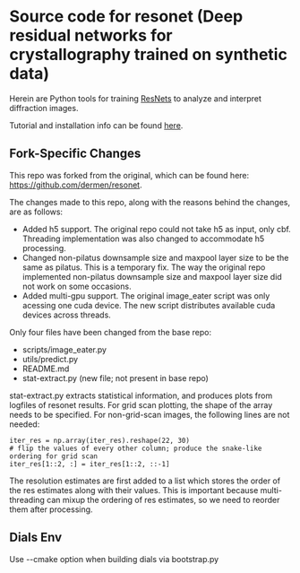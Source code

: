 # Source code for resonet (Deep residual networks for crystallography trained on synthetic data)

Herein are Python tools for training [ResNets](https://en.wikipedia.org/wiki/Residual_neural_network) to analyze and interpret diffraction images.

Tutorial and installation info can be found [here](https://smb.slac.stanford.edu/~resonet/).


## Fork-Specific Changes

This repo was forked from the original, which can be found here: https://github.com/dermen/resonet. 

The changes made to this repo, along with the reasons behind the changes, are as follows:
- Added h5 support. The original repo could not take h5 as input, only cbf. Threading implementation was also changed to accommodate h5 processing.
- Changed non-pilatus downsample size and maxpool layer size to be the same as pilatus. This is a temporary fix. The way the original repo implemented non-pilatus downsample size and maxpool layer size did not work on some occasions.
- Added multi-gpu support. The original image_eater script was only acessing one cuda device. The new script distributes available cuda devices across threads.

Only four files have been changed from the base repo:
- scripts/image_eater.py
- utils/predict.py
- README.md
- stat-extract.py (new file; not present in base repo)

stat-extract.py extracts statistical information, and produces plots from logfiles of resonet results. For grid scan plotting, the shape of the array needs to be specified. For non-grid-scan images, the following lines are not needed:
```
iter_res = np.array(iter_res).reshape(22, 30)
# flip the values of every other column; produce the snake-like ordering for grid scan
iter_res[1::2, :] = iter_res[1::2, ::-1]
```

The resolution estimates are first added to a list which stores the order of the res estimates along with their values. This is important because multi-threading can mixup the ordering of res estimates, so we need to reorder them after processing.


## Dials Env

Use --cmake option when building dials via bootstrap.py
